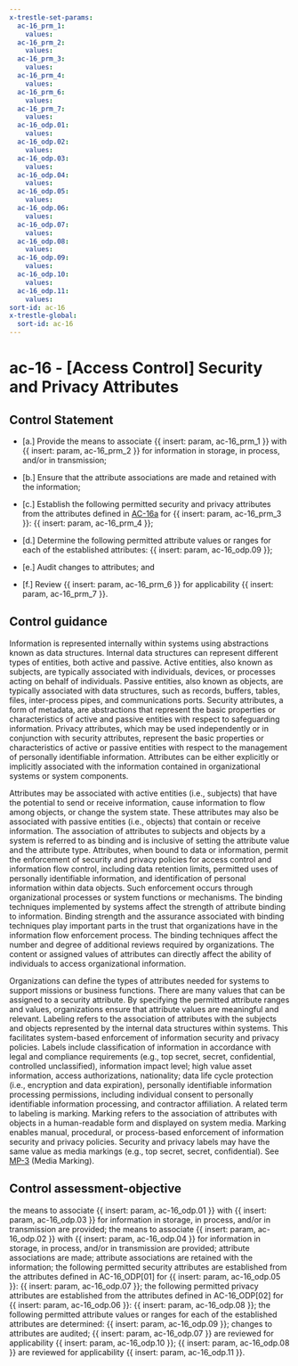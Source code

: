 ```yaml
---
x-trestle-set-params:
  ac-16_prm_1:
    values:
  ac-16_prm_2:
    values:
  ac-16_prm_3:
    values:
  ac-16_prm_4:
    values:
  ac-16_prm_6:
    values:
  ac-16_prm_7:
    values:
  ac-16_odp.01:
    values:
  ac-16_odp.02:
    values:
  ac-16_odp.03:
    values:
  ac-16_odp.04:
    values:
  ac-16_odp.05:
    values:
  ac-16_odp.06:
    values:
  ac-16_odp.07:
    values:
  ac-16_odp.08:
    values:
  ac-16_odp.09:
    values:
  ac-16_odp.10:
    values:
  ac-16_odp.11:
    values:
sort-id: ac-16
x-trestle-global:
  sort-id: ac-16
---
```


# ac-16 - \[Access Control\] Security and Privacy Attributes

## Control Statement

- \[a.\] Provide the means to associate {{ insert: param, ac-16_prm_1 }} with {{ insert: param, ac-16_prm_2 }} for information in storage, in process, and/or in transmission;

- \[b.\] Ensure that the attribute associations are made and retained with the information;

- \[c.\] Establish the following permitted security and privacy attributes from the attributes defined in [AC-16a](#ac-16_smt.a) for {{ insert: param, ac-16_prm_3 }}: {{ insert: param, ac-16_prm_4 }};

- \[d.\] Determine the following permitted attribute values or ranges for each of the established attributes: {{ insert: param, ac-16_odp.09 }};

- \[e.\] Audit changes to attributes; and

- \[f.\] Review {{ insert: param, ac-16_prm_6 }} for applicability {{ insert: param, ac-16_prm_7 }}.

## Control guidance

Information is represented internally within systems using abstractions known as data structures. Internal data structures can represent different types of entities, both active and passive. Active entities, also known as subjects, are typically associated with individuals, devices, or processes acting on behalf of individuals. Passive entities, also known as objects, are typically associated with data structures, such as records, buffers, tables, files, inter-process pipes, and communications ports. Security attributes, a form of metadata, are abstractions that represent the basic properties or characteristics of active and passive entities with respect to safeguarding information. Privacy attributes, which may be used independently or in conjunction with security attributes, represent the basic properties or characteristics of active or passive entities with respect to the management of personally identifiable information. Attributes can be either explicitly or implicitly associated with the information contained in organizational systems or system components.

Attributes may be associated with active entities (i.e., subjects) that have the potential to send or receive information, cause information to flow among objects, or change the system state. These attributes may also be associated with passive entities (i.e., objects) that contain or receive information. The association of attributes to subjects and objects by a system is referred to as binding and is inclusive of setting the attribute value and the attribute type. Attributes, when bound to data or information, permit the enforcement of security and privacy policies for access control and information flow control, including data retention limits, permitted uses of personally identifiable information, and identification of personal information within data objects. Such enforcement occurs through organizational processes or system functions or mechanisms. The binding techniques implemented by systems affect the strength of attribute binding to information. Binding strength and the assurance associated with binding techniques play important parts in the trust that organizations have in the information flow enforcement process. The binding techniques affect the number and degree of additional reviews required by organizations. The content or assigned values of attributes can directly affect the ability of individuals to access organizational information.

Organizations can define the types of attributes needed for systems to support missions or business functions. There are many values that can be assigned to a security attribute. By specifying the permitted attribute ranges and values, organizations ensure that attribute values are meaningful and relevant. Labeling refers to the association of attributes with the subjects and objects represented by the internal data structures within systems. This facilitates system-based enforcement of information security and privacy policies. Labels include classification of information in accordance with legal and compliance requirements (e.g., top secret, secret, confidential, controlled unclassified), information impact level; high value asset information, access authorizations, nationality; data life cycle protection (i.e., encryption and data expiration), personally identifiable information processing permissions, including individual consent to personally identifiable information processing, and contractor affiliation. A related term to labeling is marking. Marking refers to the association of attributes with objects in a human-readable form and displayed on system media. Marking enables manual, procedural, or process-based enforcement of information security and privacy policies. Security and privacy labels may have the same value as media markings (e.g., top secret, secret, confidential). See [MP-3](#mp-3) (Media Marking).

## Control assessment-objective

the means to associate {{ insert: param, ac-16_odp.01 }} with {{ insert: param, ac-16_odp.03 }} for information in storage, in process, and/or in transmission are provided;
the means to associate {{ insert: param, ac-16_odp.02 }} with {{ insert: param, ac-16_odp.04 }} for information in storage, in process, and/or in transmission are provided;
attribute associations are made;
attribute associations are retained with the information;
the following permitted security attributes are established from the attributes defined in AC-16_ODP[01] for {{ insert: param, ac-16_odp.05 }}: {{ insert: param, ac-16_odp.07 }};
the following permitted privacy attributes are established from the attributes defined in AC-16_ODP[02] for {{ insert: param, ac-16_odp.06 }}: {{ insert: param, ac-16_odp.08 }};
the following permitted attribute values or ranges for each of the established attributes are determined: {{ insert: param, ac-16_odp.09 }};
changes to attributes are audited;
{{ insert: param, ac-16_odp.07 }} are reviewed for applicability {{ insert: param, ac-16_odp.10 }};
{{ insert: param, ac-16_odp.08 }} are reviewed for applicability {{ insert: param, ac-16_odp.11 }}.
